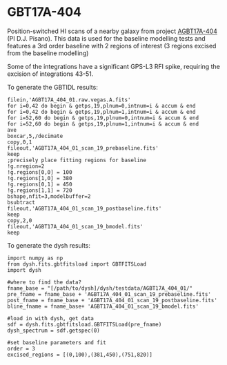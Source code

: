 # GBT17A-404

Position-switched HI scans of a nearby galaxy from project [AGBT17A-404](https://dss.gb.nrao.edu/project/GBT17A-404) (PI D.J. Pisano). This data is used for the baseline modelling tests and features a 3rd order baseline with 2 regions of interest (3 regions excised from the baseline modelling)

Some of the integrations have a significant GPS-L3 RFI spike, requiring the excision of integrations 43-51.


To generate the GBTIDL results:
```
filein,'AGBT17A_404_01.raw.vegas.A.fits'
for i=0,42 do begin & getps,19,plnum=0,intnum=i & accum & end
for i=0,42 do begin & getps,19,plnum=1,intnum=i & accum & end
for i=52,60 do begin & getps,19,plnum=0,intnum=i & accum & end
for i=52,60 do begin & getps,19,plnum=1,intnum=i & accum & end
ave
boxcar,5,/decimate
copy,0,1
fileout,'AGBT17A_404_01_scan_19_prebaseline.fits'
keep
;precisely place fitting regions for baseline
!g.nregion=2
!g.regions[0,0] = 100
!g.regions[1,0] = 380
!g.regions[0,1] = 450
!g.regions[1,1] = 720
bshape,nfit=3,modelbuffer=2
bsubtract
fileout,'AGBT17A_404_01_scan_19_postbaseline.fits'
keep
copy,2,0
fileout,'AGBT17A_404_01_scan_19_bmodel.fits'
keep
```

To generate the dysh results:
```
import numpy as np
from dysh.fits.gbtfitsload import GBTFITSLoad
import dysh

#where to find the data?
fname_base = "[/path/to/dysh]/dysh/testdata/AGBT17A_404_01/"
pre_fname = fname_base + 'AGBT17A_404_01_scan_19_prebaseline.fits'
post_fname = fname_base + 'AGBT17A_404_01_scan_19_postbaseline.fits'
bline_fname = fname_base+ 'AGBT17A_404_01_scan_19_bmodel.fits'

#load in with dysh, get data
sdf = dysh.fits.gbtfitsload.GBTFITSLoad(pre_fname)
dysh_spectrum = sdf.getspec(0)

#set baseline parameters and fit
order = 3
excised_regions = [(0,100),(381,450),(751,820)]




```

